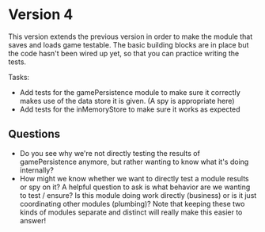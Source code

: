 # Version 4

This version extends the previous version in order to make the module
that saves and loads game testable. The basic building blocks are in
place but the code hasn't been wired up yet, so that you can practice
writing the tests.

Tasks:

   * Add tests for the gamePersistence module to make sure it correctly
     makes use of the data store it is given. (A spy is appropriate here)
   * Add tests for the inMemoryStore to make sure it works as expected

## Questions

   * Do you see why we're not directly testing the results of gamePersistence
     anymore, but rather wanting to know what it's doing internally?
   * How might we know whether we want to directly test a module results or
     spy on it? A helpful question to ask is what behavior are we wanting to
     test / ensure? Is this module doing work directly (business) or is it just
     coordinating other modules (plumbing)? Note that keeping these two kinds of
     modules separate and distinct will really make this easier to answer!

